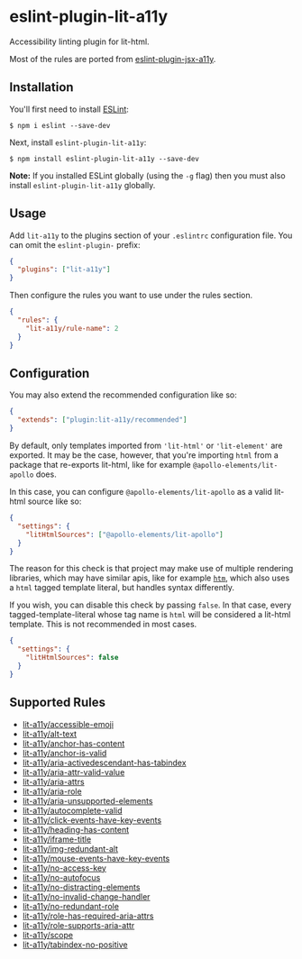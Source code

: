 # eslint-plugin-lit-a11y

Accessibility linting plugin for lit-html.

Most of the rules are ported from [eslint-plugin-jsx-a11y](https://github.com/jsx-eslint/eslint-plugin-jsx-a11y).

## Installation

You'll first need to install [ESLint](http://eslint.org):

```
$ npm i eslint --save-dev
```

Next, install `eslint-plugin-lit-a11y`:

```
$ npm install eslint-plugin-lit-a11y --save-dev
```

**Note:** If you installed ESLint globally (using the `-g` flag) then you must also install `eslint-plugin-lit-a11y` globally.

## Usage

Add `lit-a11y` to the plugins section of your `.eslintrc` configuration file. You can omit the `eslint-plugin-` prefix:

```json
{
  "plugins": ["lit-a11y"]
}
```

Then configure the rules you want to use under the rules section.

```json
{
  "rules": {
    "lit-a11y/rule-name": 2
  }
}
```

## Configuration

You may also extend the recommended configuration like so:

```json
{
  "extends": ["plugin:lit-a11y/recommended"]
}
```

By default, only templates imported from `'lit-html'` or `'lit-element'` are exported. It may be the case, however, that you're importing `html` from a package that re-exports lit-html, like for example `@apollo-elements/lit-apollo` does.

In this case, you can configure `@apollo-elements/lit-apollo` as a valid lit-html source like so:

```json
{
  "settings": {
    "litHtmlSources": ["@apollo-elements/lit-apollo"]
  }
}
```

The reason for this check is that project may make use of multiple rendering libraries, which may have similar apis, like for example [`htm`](https://github.com/developit/htm), which also uses a `html` tagged template literal, but handles syntax differently.

If you wish, you can disable this check by passing `false`. In that case, every tagged-template-literal whose tag name is `html` will be considered a lit-html template. This is not recommended in most cases.

```json
{
  "settings": {
    "litHtmlSources": false
  }
}
```

## Supported Rules

- [lit-a11y/accessible-emoji](./docs/rules/accessible-emoji.md)
- [lit-a11y/alt-text](./docs/rules/alt-text.md)
- [lit-a11y/anchor-has-content](./docs/rules/anchor-has-content.md)
- [lit-a11y/anchor-is-valid](./docs/rules/anchor-is-valid.md)
- [lit-a11y/aria-activedescendant-has-tabindex](./docs/rules/aria-activedescendant-has-tabindex.md)
- [lit-a11y/aria-attr-valid-value](./docs/rules/aria-attr-valid-value.md)
- [lit-a11y/aria-attrs](./docs/rules/aria-attrs.md)
- [lit-a11y/aria-role](./docs/rules/aria-role.md)
- [lit-a11y/aria-unsupported-elements](./docs/rules/aria-unsupported-elements.md)
- [lit-a11y/autocomplete-valid](./docs/rules/autocomplete-valid.md)
- [lit-a11y/click-events-have-key-events](./docs/rules/click-events-have-key-events.md)
- [lit-a11y/heading-has-content](./docs/rules/heading-has-content.md)
- [lit-a11y/iframe-title](./docs/rules/iframe-title.md)
- [lit-a11y/img-redundant-alt](./docs/rules/img-redundant-alt.md)
- [lit-a11y/mouse-events-have-key-events](./docs/rules/mouse-events-have-key-events.md)
- [lit-a11y/no-access-key](./docs/rules/no-access-key.md)
- [lit-a11y/no-autofocus](./docs/rules/no-autofocus.md)
- [lit-a11y/no-distracting-elements](./docs/rules/no-distracting-elements.md)
- [lit-a11y/no-invalid-change-handler](./docs/rules/no-invalid-change-handler.md)
- [lit-a11y/no-redundant-role](./docs/rules/no-redundant-role.md)
- [lit-a11y/role-has-required-aria-attrs](./docs/rules/role-has-required-aria-attrs.md)
- [lit-a11y/role-supports-aria-attr](./docs/rules/role-supports-aria-attr.md)
- [lit-a11y/scope](./docs/rules/scope.md)
- [lit-a11y/tabindex-no-positive](./docs/rules/tabindex-no-positive.md)
